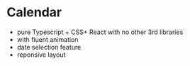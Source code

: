 # Calendar
- pure Typescript + CSS+ React with no other 3rd libraries
- with fluent animation
- date selection feature
- reponsive layout

